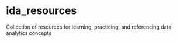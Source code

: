 # ida_resources
Collection of resources for learning, practicing, and referencing data analytics concepts
